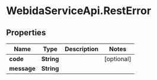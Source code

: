 # WebidaServiceApi.RestError

## Properties
Name | Type | Description | Notes
------------ | ------------- | ------------- | -------------
**code** | **String** |  | [optional] 
**message** | **String** |  | 


